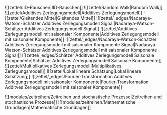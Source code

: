 ![[zettel/IID-Rauschen|IID-Rauschen]]
![[zettel/Random Walk|Random Walk]]
![[zettel/Additives Zerlegungsmodell|Additives Zerlegungsmodell]]
![[zettel/Gleitendes Mittel|Gleitendes Mittel]]
![[zettel/_edges/Nadaraya-Watson-Schätzer Additives Zerlegungsmodell Signal|Nadaraya-Watson-Schätzer Additives Zerlegungsmodell Signal]]
![[zettel/Additives Zerlegungsmodell mit saisonaler Komponente|Additives Zerlegungsmodell mit saisonaler Komponente]]
![[zettel/_edges/Nadaraya-Watson-Schätzer Additives Zerlegungsmodell mit saisonaler Komponente Signal|Nadaraya-Watson-Schätzer Additives Zerlegungsmodell mit saisonaler Komponente Signal]]
![[zettel/_edges/Schätzer Additives Zerlegungsmodell Saisonale Komponente|Schätzer Additives Zerlegungsmodell Saisonale Komponente]]
![[zettel/Multiplikatives Zerlegungsmodell|Multiplikatives Zerlegungsmodell]]
![[zettel/Lokal lineare Schätzung|Lokal lineare Schätzung]]
![[zettel/_edges/Fourier-Transformation Additves Zerlegungsmodell mit saisonaler Komponente|Fourier-Transformation Additves Zerlegungsmodell mit saisonaler Komponente]]

![[modules/zeitreihen/Zeitreihen und stochastische Prozesse|Zeitreihen und stochastische Prozesse]]
![[modules/zeitreihen/Mathematische Grundlagen|Mathematische Grundlagen]]